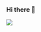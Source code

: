 ### Hi there 👋

<a href="[링크](https://james-choi88.tistory.com/)" target="_blank"><img src="https://img.shields.io/badge/tistory-000000?style=social&logo=로고&logoColor=로고색상"/></a>
<!--
**ChoiJMS2/ChoiJMS2** is a ✨ _special_ ✨ repository because its `README.md` (this file) appears on your GitHub profile.

Here are some ideas to get you started:

- 🔭 I’m currently working on ...
- 🌱 I’m currently learning ...
- 👯 I’m looking to collaborate on ...
- 🤔 I’m looking for help with ...
- 💬 Ask me about ...
- 📫 How to reach me: ...
- 😄 Pronouns: ...
- ⚡ Fun fact: ...
-->
